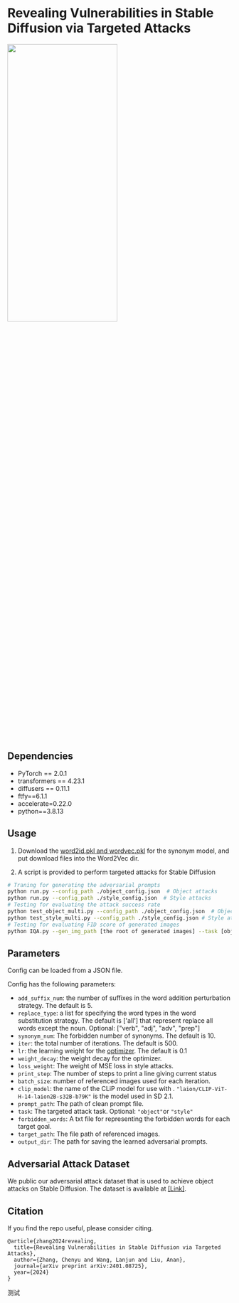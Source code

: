 # Revealing Vulnerabilities in Stable Diffusion via Targeted Attacks

<img src=examples/framework.png  width="70%" height="40%">

## Dependencies

- PyTorch == 2.0.1
- transformers == 4.23.1
- diffusers == 0.11.1
- ftfy==6.1.1
- accelerate=0.22.0
- python==3.8.13

## Usage

1. Download the [word2id.pkl and wordvec.pkl](https://drive.google.com/drive/folders/1tNa91aGf5Y9D0usBN1M-XxbJ8hR4x_Jq?usp=sharing) for the synonym model, and put download files into the Word2Vec dir.

2. A script is provided to perform targeted attacks for Stable Diffusion

```sh
# Traning for generating the adversarial prompts
python run.py --config_path ./object_config.json  # Object attacks
python run.py --config_path ./style_config.json  # Style attacks
# Testing for evaluating the attack success rate
python test_object_multi.py --config_path ./object_config.json  # Object attack 
python test_style_multi.py --config_path ./style_config.json # Style attack
# Testing for evaluating FID score of generated images
python IQA.py --gen_img_path [the root of generated images] --task [object or style] --attack_goal_path [the path of referenced images] --metric image_quality 
```

## Parameters

Config can be loaded from a JSON file. 

Config has the following parameters:

- `add_suffix_num`: the number of suffixes in the word addition perturbation strategy. The default is 5.
- `replace_type`: a list for specifying the word types in the word substitution strategy. The default is ['all'] that represent replace all words except the noun. Optional: ["verb", "adj", "adv", "prep"]
- `synonym_num`: The forbidden number of synonyms. The default is 10.
- `iter`: the total number of iterations. The default is 500.
- `lr`: the learning weight for the [optimizer](https://pytorch.org/docs/stable/generated/torch.optim.AdamW.html). The default is 0.1
- `weight_decay`: the weight decay for the optimizer.
- `loss_weight`: The weight of MSE loss in style attacks.
- `print_step`: The number of steps to print a line giving current status
- `batch_size`: number of referenced images used for each iteration.
- `clip_model`: the name of the CLiP model for use with . `"laion/CLIP-ViT-H-14-laion2B-s32B-b79K"` is the model used in SD 2.1.
- `prompt_path`: The path of clean prompt file.
- `task`: The targeted attack task. Optional: `"object"`or `"style"`
- `forbidden_words`: A txt file for representing the forbidden words for each target goal.
- `target_path`: The file path of referenced images.
- `output_dir`: The path for saving the learned adversarial prompts.



## Adversarial Attack Dataset

We public our adversarial attack dataset that is used to achieve object attacks on Stable Diffusion. The dataset is available at [[Link]](https://github.com/datar001/Attack-Pattern-on-T2I/tree/main/Adversarial_Attack_Dataset).

## Citation

If you find the repo useful, please consider citing.

```
@article{zhang2024revealing,
  title={Revealing Vulnerabilities in Stable Diffusion via Targeted Attacks},
  author={Zhang, Chenyu and Wang, Lanjun and Liu, Anan},
  journal={arXiv preprint arXiv:2401.08725},
  year={2024}
}
```

测试